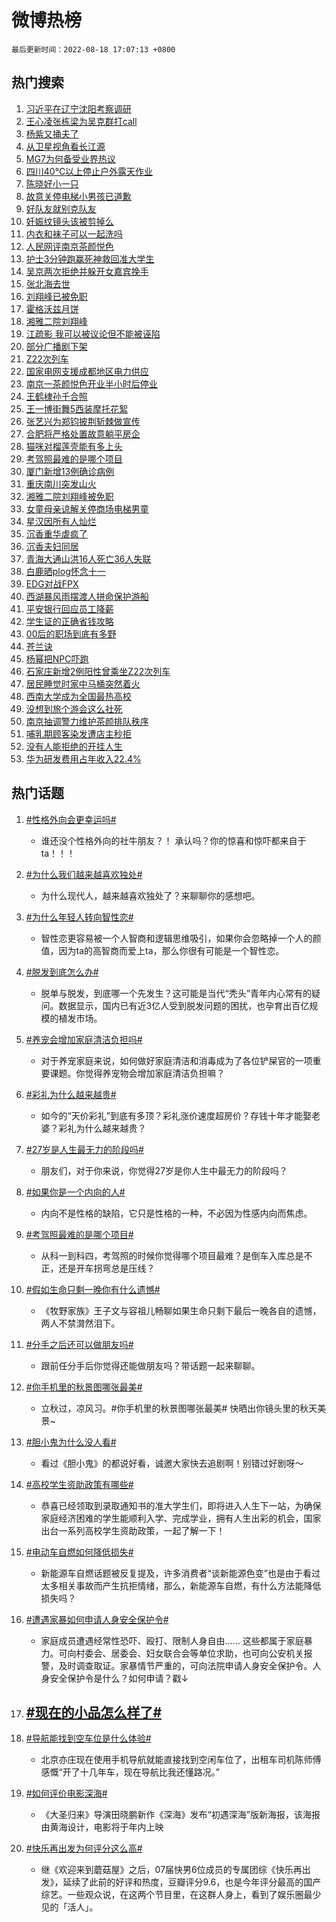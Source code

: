 # 微博热榜

`最后更新时间：2022-08-18 17:07:13 +0800`

## 热门搜索

1. [习近平在辽宁沈阳考察调研](https://m.weibo.cn/search?containerid=100103type%3D1%26t%3D10%26q%3D%23%E4%B9%A0%E8%BF%91%E5%B9%B3%E5%9C%A8%E8%BE%BD%E5%AE%81%E6%B2%88%E9%98%B3%E8%80%83%E5%AF%9F%E8%B0%83%E7%A0%94%23&stream_entry_id=51&isnewpage=1&extparam=seat%3D1%26c_type%3D51%26dgr%3D0%26pos%3D0%26cate%3D10103%26filter_type%3Drealtimehot%26display_time%3D1660813631%26pre_seqid%3D16608136316010435141366&luicode=10000011&lfid=106003type%253D25%2526t%253D3%2526disable_hot%253D1%2526filter_type%253Drealtimehot)
1. [王心凌张栋梁为吴克群打call](https://m.weibo.cn/search?containerid=100103type%3D1%26t%3D10%26q%3D%23%E7%8E%8B%E5%BF%83%E5%87%8C%E5%BC%A0%E6%A0%8B%E6%A2%81%E4%B8%BA%E5%90%B4%E5%85%8B%E7%BE%A4%E6%89%93call%23&stream_entry_id=31&isnewpage=1&extparam=seat%3D1%26lcate%3D5001%26c_type%3D31%26pos%3D0%26cate%3D0%26dgr%3D0%26filter_type%3Drealtimehot%26realpos%3D1%26flag%3D1%26display_time%3D1660813631%26pre_seqid%3D16608136316010435141366&luicode=10000011&lfid=106003type%253D25%2526t%253D3%2526disable_hot%253D1%2526filter_type%253Drealtimehot)
1. [杨紫又捅夫了](https://m.weibo.cn/search?containerid=100103type%3D1%26t%3D10%26q%3D%23%E6%9D%A8%E7%B4%AB%E5%8F%88%E6%8D%85%E5%A4%AB%E4%BA%86%23&stream_entry_id=31&isnewpage=1&extparam=seat%3D1%26lcate%3D5001%26c_type%3D31%26pos%3D1%26cate%3D0%26dgr%3D0%26filter_type%3Drealtimehot%26realpos%3D2%26flag%3D0%26display_time%3D1660813631%26pre_seqid%3D16608136316010435141366&luicode=10000011&lfid=106003type%253D25%2526t%253D3%2526disable_hot%253D1%2526filter_type%253Drealtimehot)
1. [从卫星视角看长江源](https://m.weibo.cn/search?containerid=100103type%3D1%26t%3D10%26q%3D%23%E4%BB%8E%E5%8D%AB%E6%98%9F%E8%A7%86%E8%A7%92%E7%9C%8B%E9%95%BF%E6%B1%9F%E6%BA%90%23&stream_entry_id=31&isnewpage=1&extparam=seat%3D1%26lcate%3D5001%26c_type%3D31%26pos%3D2%26cate%3D0%26dgr%3D0%26filter_type%3Drealtimehot%26realpos%3D3%26flag%3D0%26display_time%3D1660813631%26pre_seqid%3D16608136316010435141366&luicode=10000011&lfid=106003type%253D25%2526t%253D3%2526disable_hot%253D1%2526filter_type%253Drealtimehot)
1. [MG7为何备受业界热议](https://m.weibo.cn/search?containerid=100103type%3D1%26t%3D10%26q%3D%23MG7%E4%B8%BA%E4%BD%95%E5%A4%87%E5%8F%97%E4%B8%9A%E7%95%8C%E7%83%AD%E8%AE%AE%23&stream_entry_id=31&isnewpage=1&extparam=seat%3D1%26lcate%3D5001%26c_type%3D31%26pos%3D3%26cate%3D0%26adid%3D162888%26filter_type%3Drealtimehot%26dgr%3D0%26topic_ad%3D1%26display_time%3D1660813631%26pre_seqid%3D16608136316010435141366&luicode=10000011&lfid=106003type%253D25%2526t%253D3%2526disable_hot%253D1%2526filter_type%253Drealtimehot)
1. [四川40℃以上停止户外露天作业](https://m.weibo.cn/search?containerid=100103type%3D1%26t%3D10%26q%3D%23%E5%9B%9B%E5%B7%9D40%E2%84%83%E4%BB%A5%E4%B8%8A%E5%81%9C%E6%AD%A2%E6%88%B7%E5%A4%96%E9%9C%B2%E5%A4%A9%E4%BD%9C%E4%B8%9A%23&stream_entry_id=31&isnewpage=1&extparam=seat%3D1%26lcate%3D5001%26c_type%3D31%26pos%3D4%26cate%3D0%26dgr%3D0%26filter_type%3Drealtimehot%26realpos%3D4%26flag%3D1%26display_time%3D1660813631%26pre_seqid%3D16608136316010435141366&luicode=10000011&lfid=106003type%253D25%2526t%253D3%2526disable_hot%253D1%2526filter_type%253Drealtimehot)
1. [陈晓好小一只](https://m.weibo.cn/search?containerid=100103type%3D1%26t%3D10%26q%3D%23%E9%99%88%E6%99%93%E5%A5%BD%E5%B0%8F%E4%B8%80%E5%8F%AA%23&stream_entry_id=31&isnewpage=1&extparam=seat%3D1%26lcate%3D5001%26c_type%3D31%26pos%3D5%26cate%3D0%26dgr%3D0%26filter_type%3Drealtimehot%26realpos%3D5%26flag%3D1%26display_time%3D1660813631%26pre_seqid%3D16608136316010435141366&luicode=10000011&lfid=106003type%253D25%2526t%253D3%2526disable_hot%253D1%2526filter_type%253Drealtimehot)
1. [故意关停电梯小男孩已道歉](https://m.weibo.cn/search?containerid=100103type%3D1%26t%3D10%26q%3D%23%E6%95%85%E6%84%8F%E5%85%B3%E5%81%9C%E7%94%B5%E6%A2%AF%E5%B0%8F%E7%94%B7%E5%AD%A9%E5%B7%B2%E9%81%93%E6%AD%89%23&stream_entry_id=31&isnewpage=1&extparam=seat%3D1%26lcate%3D5001%26c_type%3D31%26pos%3D6%26cate%3D0%26dgr%3D0%26filter_type%3Drealtimehot%26realpos%3D6%26flag%3D0%26display_time%3D1660813631%26pre_seqid%3D16608136316010435141366&luicode=10000011&lfid=106003type%253D25%2526t%253D3%2526disable_hot%253D1%2526filter_type%253Drealtimehot)
1. [好队友就别克队友](https://m.weibo.cn/search?containerid=100103type%3D1%26t%3D10%26q%3D%23%E5%A5%BD%E9%98%9F%E5%8F%8B%E5%B0%B1%E5%88%AB%E5%85%8B%E9%98%9F%E5%8F%8B%23&stream_entry_id=31&isnewpage=1&extparam=seat%3D1%26lcate%3D5001%26c_type%3D31%26pos%3D7%26cate%3D0%26adid%3D162783%26filter_type%3Drealtimehot%26dgr%3D0%26topic_ad%3D1%26display_time%3D1660813631%26pre_seqid%3D16608136316010435141366&luicode=10000011&lfid=106003type%253D25%2526t%253D3%2526disable_hot%253D1%2526filter_type%253Drealtimehot)
1. [妊娠纹镜头该被剪掉么](http://m.weibo.cn/c/wbox?&id=j84w2uenjc&roomid=12190&q=%23%E5%A6%8A%E5%A8%A0%E7%BA%B9%E9%95%9C%E5%A4%B4%E8%AF%A5%E8%A2%AB%E5%89%AA%E6%8E%89%E4%B9%88%23&extparam=seat%3D1%26lcate%3D5001%26c_type%3D31%26pos%3D8%26cate%3D0%26dgr%3D0%26filter_type%3Drealtimehot%26realpos%3D7%26flag%3D0%26display_time%3D1660813631%26pre_seqid%3D16608136316010435141366&luicode=10000011&lfid=106003type%253D25%2526t%253D3%2526disable_hot%253D1%2526filter_type%253Drealtimehot)
1. [内衣和袜子可以一起洗吗](https://m.weibo.cn/search?containerid=100103type%3D1%26t%3D10%26q%3D%23%E5%86%85%E8%A1%A3%E5%92%8C%E8%A2%9C%E5%AD%90%E5%8F%AF%E4%BB%A5%E4%B8%80%E8%B5%B7%E6%B4%97%E5%90%97%23&stream_entry_id=31&isnewpage=1&extparam=seat%3D1%26lcate%3D5001%26c_type%3D31%26pos%3D9%26cate%3D0%26dgr%3D0%26filter_type%3Drealtimehot%26realpos%3D8%26flag%3D0%26display_time%3D1660813631%26pre_seqid%3D16608136316010435141366&luicode=10000011&lfid=106003type%253D25%2526t%253D3%2526disable_hot%253D1%2526filter_type%253Drealtimehot)
1. [人民网评南京茶颜悦色](https://m.weibo.cn/search?containerid=100103type%3D1%26t%3D10%26q%3D%23%E4%BA%BA%E6%B0%91%E7%BD%91%E8%AF%84%E5%8D%97%E4%BA%AC%E8%8C%B6%E9%A2%9C%E6%82%A6%E8%89%B2%23&stream_entry_id=31&isnewpage=1&extparam=seat%3D1%26lcate%3D5001%26c_type%3D31%26pos%3D10%26cate%3D0%26dgr%3D0%26filter_type%3Drealtimehot%26realpos%3D9%26flag%3D0%26display_time%3D1660813631%26pre_seqid%3D16608136316010435141366&luicode=10000011&lfid=106003type%253D25%2526t%253D3%2526disable_hot%253D1%2526filter_type%253Drealtimehot)
1. [护士3分钟跑赢死神救回准大学生](https://m.weibo.cn/search?containerid=100103type%3D1%26t%3D10%26q%3D%23%E6%8A%A4%E5%A3%AB3%E5%88%86%E9%92%9F%E8%B7%91%E8%B5%A2%E6%AD%BB%E7%A5%9E%E6%95%91%E5%9B%9E%E5%87%86%E5%A4%A7%E5%AD%A6%E7%94%9F%23&stream_entry_id=31&isnewpage=1&extparam=seat%3D1%26lcate%3D5001%26c_type%3D31%26pos%3D11%26cate%3D0%26dgr%3D0%26filter_type%3Drealtimehot%26realpos%3D10%26flag%3D0%26display_time%3D1660813631%26pre_seqid%3D16608136316010435141366&luicode=10000011&lfid=106003type%253D25%2526t%253D3%2526disable_hot%253D1%2526filter_type%253Drealtimehot)
1. [吴京两次拒绝并躲开女嘉宾挽手](https://m.weibo.cn/search?containerid=100103type%3D1%26t%3D10%26q%3D%23%E5%90%B4%E4%BA%AC%E4%B8%A4%E6%AC%A1%E6%8B%92%E7%BB%9D%E5%B9%B6%E8%BA%B2%E5%BC%80%E5%A5%B3%E5%98%89%E5%AE%BE%E6%8C%BD%E6%89%8B%23&stream_entry_id=31&isnewpage=1&extparam=seat%3D1%26lcate%3D5001%26c_type%3D31%26pos%3D12%26cate%3D0%26dgr%3D0%26filter_type%3Drealtimehot%26realpos%3D11%26flag%3D2%26display_time%3D1660813631%26pre_seqid%3D16608136316010435141366&luicode=10000011&lfid=106003type%253D25%2526t%253D3%2526disable_hot%253D1%2526filter_type%253Drealtimehot)
1. [张北海去世](https://m.weibo.cn/search?containerid=100103type%3D1%26t%3D10%26q%3D%23%E5%BC%A0%E5%8C%97%E6%B5%B7%E5%8E%BB%E4%B8%96%23&stream_entry_id=31&isnewpage=1&extparam=seat%3D1%26lcate%3D5001%26c_type%3D31%26pos%3D13%26cate%3D0%26dgr%3D0%26filter_type%3Drealtimehot%26realpos%3D12%26flag%3D1%26display_time%3D1660813631%26pre_seqid%3D16608136316010435141366&luicode=10000011&lfid=106003type%253D25%2526t%253D3%2526disable_hot%253D1%2526filter_type%253Drealtimehot)
1. [刘翔峰已被免职](https://m.weibo.cn/search?containerid=100103type%3D1%26t%3D10%26q%3D%23%E5%88%98%E7%BF%94%E5%B3%B0%E5%B7%B2%E8%A2%AB%E5%85%8D%E8%81%8C%23&stream_entry_id=31&isnewpage=1&extparam=seat%3D1%26lcate%3D5001%26c_type%3D31%26pos%3D14%26cate%3D0%26dgr%3D0%26filter_type%3Drealtimehot%26realpos%3D13%26flag%3D1%26display_time%3D1660813631%26pre_seqid%3D16608136316010435141366&luicode=10000011&lfid=106003type%253D25%2526t%253D3%2526disable_hot%253D1%2526filter_type%253Drealtimehot)
1. [霍格沃兹月饼](https://m.weibo.cn/search?containerid=100103type%3D1%26t%3D10%26q%3D%23%E9%9C%8D%E6%A0%BC%E6%B2%83%E5%85%B9%E6%9C%88%E9%A5%BC%23&stream_entry_id=31&isnewpage=1&extparam=seat%3D1%26lcate%3D5001%26c_type%3D31%26pos%3D15%26cate%3D0%26dgr%3D0%26filter_type%3Drealtimehot%26realpos%3D14%26flag%3D1%26display_time%3D1660813631%26pre_seqid%3D16608136316010435141366&luicode=10000011&lfid=106003type%253D25%2526t%253D3%2526disable_hot%253D1%2526filter_type%253Drealtimehot)
1. [湘雅二院刘翔峰](https://m.weibo.cn/search?containerid=100103type%3D1%26t%3D10%26q%3D%23%E6%B9%98%E9%9B%85%E4%BA%8C%E9%99%A2%E5%88%98%E7%BF%94%E5%B3%B0%23&stream_entry_id=31&isnewpage=1&extparam=seat%3D1%26lcate%3D5001%26c_type%3D31%26pos%3D16%26cate%3D0%26dgr%3D0%26filter_type%3Drealtimehot%26realpos%3D15%26flag%3D0%26display_time%3D1660813631%26pre_seqid%3D16608136316010435141366&luicode=10000011&lfid=106003type%253D25%2526t%253D3%2526disable_hot%253D1%2526filter_type%253Drealtimehot)
1. [江疏影 我可以被议论但不能被诬陷](https://m.weibo.cn/search?containerid=100103type%3D1%26t%3D10%26q%3D%E6%B1%9F%E7%96%8F%E5%BD%B1+%E6%88%91%E5%8F%AF%E4%BB%A5%E8%A2%AB%E8%AE%AE%E8%AE%BA%E4%BD%86%E4%B8%8D%E8%83%BD%E8%A2%AB%E8%AF%AC%E9%99%B7&stream_entry_id=31&isnewpage=1&extparam=seat%3D1%26lcate%3D5001%26c_type%3D31%26pos%3D17%26cate%3D0%26dgr%3D0%26filter_type%3Drealtimehot%26realpos%3D16%26flag%3D0%26display_time%3D1660813631%26pre_seqid%3D16608136316010435141366&luicode=10000011&lfid=106003type%253D25%2526t%253D3%2526disable_hot%253D1%2526filter_type%253Drealtimehot)
1. [部分广播剧下架](https://m.weibo.cn/search?containerid=100103type%3D1%26t%3D10%26q%3D%23%E9%83%A8%E5%88%86%E5%B9%BF%E6%92%AD%E5%89%A7%E4%B8%8B%E6%9E%B6%23&stream_entry_id=31&isnewpage=1&extparam=seat%3D1%26lcate%3D5001%26c_type%3D31%26pos%3D18%26cate%3D0%26dgr%3D0%26filter_type%3Drealtimehot%26realpos%3D17%26flag%3D2%26display_time%3D1660813631%26pre_seqid%3D16608136316010435141366&luicode=10000011&lfid=106003type%253D25%2526t%253D3%2526disable_hot%253D1%2526filter_type%253Drealtimehot)
1. [Z22次列车](https://m.weibo.cn/search?containerid=100103type%3D1%26t%3D10%26q%3DZ22%E6%AC%A1%E5%88%97%E8%BD%A6&stream_entry_id=31&isnewpage=1&extparam=seat%3D1%26lcate%3D5001%26c_type%3D31%26pos%3D19%26cate%3D0%26dgr%3D0%26filter_type%3Drealtimehot%26realpos%3D18%26flag%3D1%26display_time%3D1660813631%26pre_seqid%3D16608136316010435141366&luicode=10000011&lfid=106003type%253D25%2526t%253D3%2526disable_hot%253D1%2526filter_type%253Drealtimehot)
1. [国家电网支援成都地区电力供应](https://m.weibo.cn/search?containerid=100103type%3D1%26t%3D10%26q%3D%23%E5%9B%BD%E5%AE%B6%E7%94%B5%E7%BD%91%E6%94%AF%E6%8F%B4%E6%88%90%E9%83%BD%E5%9C%B0%E5%8C%BA%E7%94%B5%E5%8A%9B%E4%BE%9B%E5%BA%94%23&stream_entry_id=31&isnewpage=1&extparam=seat%3D1%26lcate%3D5001%26c_type%3D31%26pos%3D20%26cate%3D0%26dgr%3D0%26filter_type%3Drealtimehot%26realpos%3D19%26flag%3D0%26display_time%3D1660813631%26pre_seqid%3D16608136316010435141366&luicode=10000011&lfid=106003type%253D25%2526t%253D3%2526disable_hot%253D1%2526filter_type%253Drealtimehot)
1. [南京一茶颜悦色开业半小时后停业](https://m.weibo.cn/search?containerid=100103type%3D1%26t%3D10%26q%3D%23%E5%8D%97%E4%BA%AC%E4%B8%80%E8%8C%B6%E9%A2%9C%E6%82%A6%E8%89%B2%E5%BC%80%E4%B8%9A%E5%8D%8A%E5%B0%8F%E6%97%B6%E5%90%8E%E5%81%9C%E4%B8%9A%23&stream_entry_id=31&isnewpage=1&extparam=seat%3D1%26lcate%3D5001%26c_type%3D31%26pos%3D21%26cate%3D0%26dgr%3D0%26filter_type%3Drealtimehot%26realpos%3D20%26flag%3D0%26display_time%3D1660813631%26pre_seqid%3D16608136316010435141366&luicode=10000011&lfid=106003type%253D25%2526t%253D3%2526disable_hot%253D1%2526filter_type%253Drealtimehot)
1. [王鹤棣孙千合照](https://m.weibo.cn/search?containerid=100103type%3D1%26t%3D10%26q%3D%23%E7%8E%8B%E9%B9%A4%E6%A3%A3%E5%AD%99%E5%8D%83%E5%90%88%E7%85%A7%23&stream_entry_id=31&isnewpage=1&extparam=seat%3D1%26lcate%3D5001%26c_type%3D31%26pos%3D22%26cate%3D0%26dgr%3D0%26filter_type%3Drealtimehot%26realpos%3D21%26flag%3D1%26display_time%3D1660813631%26pre_seqid%3D16608136316010435141366&luicode=10000011&lfid=106003type%253D25%2526t%253D3%2526disable_hot%253D1%2526filter_type%253Drealtimehot)
1. [王一博街舞5西装摩托花絮](https://m.weibo.cn/search?containerid=100103type%3D1%26t%3D10%26q%3D%23%E7%8E%8B%E4%B8%80%E5%8D%9A%E8%A1%97%E8%88%9E5%E8%A5%BF%E8%A3%85%E6%91%A9%E6%89%98%E8%8A%B1%E7%B5%AE%23&stream_entry_id=31&isnewpage=1&extparam=seat%3D1%26lcate%3D5001%26c_type%3D31%26pos%3D23%26cate%3D0%26dgr%3D0%26filter_type%3Drealtimehot%26realpos%3D22%26flag%3D1%26display_time%3D1660813631%26pre_seqid%3D16608136316010435141366&luicode=10000011&lfid=106003type%253D25%2526t%253D3%2526disable_hot%253D1%2526filter_type%253Drealtimehot)
1. [张艺兴为郑钧披荆斩棘做宣传](https://m.weibo.cn/search?containerid=100103type%3D1%26t%3D10%26q%3D%23%E5%BC%A0%E8%89%BA%E5%85%B4%E4%B8%BA%E9%83%91%E9%92%A7%E6%8A%AB%E8%8D%86%E6%96%A9%E6%A3%98%E5%81%9A%E5%AE%A3%E4%BC%A0%23&stream_entry_id=31&isnewpage=1&extparam=seat%3D1%26lcate%3D5001%26c_type%3D31%26pos%3D24%26cate%3D0%26dgr%3D0%26filter_type%3Drealtimehot%26realpos%3D23%26flag%3D1%26display_time%3D1660813631%26pre_seqid%3D16608136316010435141366&luicode=10000011&lfid=106003type%253D25%2526t%253D3%2526disable_hot%253D1%2526filter_type%253Drealtimehot)
1. [合肥将严格处置故意躺平房企](https://m.weibo.cn/search?containerid=100103type%3D1%26t%3D10%26q%3D%23%E5%90%88%E8%82%A5%E5%B0%86%E4%B8%A5%E6%A0%BC%E5%A4%84%E7%BD%AE%E6%95%85%E6%84%8F%E8%BA%BA%E5%B9%B3%E6%88%BF%E4%BC%81%23&stream_entry_id=31&isnewpage=1&extparam=seat%3D1%26lcate%3D5001%26c_type%3D31%26pos%3D25%26cate%3D0%26dgr%3D0%26filter_type%3Drealtimehot%26realpos%3D24%26flag%3D1%26display_time%3D1660813631%26pre_seqid%3D16608136316010435141366&luicode=10000011&lfid=106003type%253D25%2526t%253D3%2526disable_hot%253D1%2526filter_type%253Drealtimehot)
1. [猫咪对榴莲壳能有多上头](https://m.weibo.cn/search?containerid=100103type%3D1%26t%3D10%26q%3D%23%E7%8C%AB%E5%92%AA%E5%AF%B9%E6%A6%B4%E8%8E%B2%E5%A3%B3%E8%83%BD%E6%9C%89%E5%A4%9A%E4%B8%8A%E5%A4%B4%23&stream_entry_id=31&isnewpage=1&extparam=seat%3D1%26lcate%3D5001%26c_type%3D31%26pos%3D26%26cate%3D0%26dgr%3D0%26filter_type%3Drealtimehot%26realpos%3D25%26flag%3D1%26display_time%3D1660813631%26pre_seqid%3D16608136316010435141366&luicode=10000011&lfid=106003type%253D25%2526t%253D3%2526disable_hot%253D1%2526filter_type%253Drealtimehot)
1. [考驾照最难的是哪个项目](https://m.weibo.cn/search?containerid=100103type%3D1%26t%3D10%26q%3D%23%E8%80%83%E9%A9%BE%E7%85%A7%E6%9C%80%E9%9A%BE%E7%9A%84%E6%98%AF%E5%93%AA%E4%B8%AA%E9%A1%B9%E7%9B%AE%23&stream_entry_id=31&isnewpage=1&extparam=seat%3D1%26lcate%3D5001%26c_type%3D31%26pos%3D27%26cate%3D0%26dgr%3D0%26filter_type%3Drealtimehot%26realpos%3D26%26flag%3D0%26display_time%3D1660813631%26pre_seqid%3D16608136316010435141366&luicode=10000011&lfid=106003type%253D25%2526t%253D3%2526disable_hot%253D1%2526filter_type%253Drealtimehot)
1. [厦门新增13例确诊病例](https://m.weibo.cn/search?containerid=100103type%3D1%26t%3D10%26q%3D%23%E5%8E%A6%E9%97%A8%E6%96%B0%E5%A2%9E13%E4%BE%8B%E7%A1%AE%E8%AF%8A%E7%97%85%E4%BE%8B%23&stream_entry_id=31&isnewpage=1&extparam=seat%3D1%26lcate%3D5001%26c_type%3D31%26pos%3D28%26cate%3D0%26dgr%3D0%26filter_type%3Drealtimehot%26realpos%3D27%26flag%3D1%26display_time%3D1660813631%26pre_seqid%3D16608136316010435141366&luicode=10000011&lfid=106003type%253D25%2526t%253D3%2526disable_hot%253D1%2526filter_type%253Drealtimehot)
1. [重庆南川突发山火](https://m.weibo.cn/search?containerid=100103type%3D1%26t%3D10%26q%3D%23%E9%87%8D%E5%BA%86%E5%8D%97%E5%B7%9D%E7%AA%81%E5%8F%91%E5%B1%B1%E7%81%AB%23&stream_entry_id=31&isnewpage=1&extparam=seat%3D1%26lcate%3D5001%26c_type%3D31%26pos%3D29%26cate%3D0%26dgr%3D0%26filter_type%3Drealtimehot%26realpos%3D28%26flag%3D0%26display_time%3D1660813631%26pre_seqid%3D16608136316010435141366&luicode=10000011&lfid=106003type%253D25%2526t%253D3%2526disable_hot%253D1%2526filter_type%253Drealtimehot)
1. [湘雅二院刘翔峰被免职](https://m.weibo.cn/search?containerid=100103type%3D1%26t%3D10%26q%3D%23%E6%B9%98%E9%9B%85%E4%BA%8C%E9%99%A2%E5%88%98%E7%BF%94%E5%B3%B0%E8%A2%AB%E5%85%8D%E8%81%8C%23&stream_entry_id=31&isnewpage=1&extparam=seat%3D1%26lcate%3D5001%26c_type%3D31%26pos%3D30%26cate%3D0%26dgr%3D0%26filter_type%3Drealtimehot%26realpos%3D29%26flag%3D1%26display_time%3D1660813631%26pre_seqid%3D16608136316010435141366&luicode=10000011&lfid=106003type%253D25%2526t%253D3%2526disable_hot%253D1%2526filter_type%253Drealtimehot)
1. [女童母亲谅解关停商场电梯男童](https://m.weibo.cn/search?containerid=100103type%3D1%26t%3D10%26q%3D%23%E5%A5%B3%E7%AB%A5%E6%AF%8D%E4%BA%B2%E8%B0%85%E8%A7%A3%E5%85%B3%E5%81%9C%E5%95%86%E5%9C%BA%E7%94%B5%E6%A2%AF%E7%94%B7%E7%AB%A5%23&stream_entry_id=31&isnewpage=1&extparam=seat%3D1%26lcate%3D5001%26c_type%3D31%26pos%3D31%26cate%3D0%26dgr%3D0%26filter_type%3Drealtimehot%26realpos%3D30%26flag%3D1%26display_time%3D1660813631%26pre_seqid%3D16608136316010435141366&luicode=10000011&lfid=106003type%253D25%2526t%253D3%2526disable_hot%253D1%2526filter_type%253Drealtimehot)
1. [星汉因所有人灿烂](https://m.weibo.cn/search?containerid=100103type%3D1%26t%3D10%26q%3D%23%E6%98%9F%E6%B1%89%E5%9B%A0%E6%89%80%E6%9C%89%E4%BA%BA%E7%81%BF%E7%83%82%23&stream_entry_id=31&isnewpage=1&extparam=seat%3D1%26lcate%3D5001%26c_type%3D31%26pos%3D32%26cate%3D0%26dgr%3D0%26filter_type%3Drealtimehot%26realpos%3D31%26flag%3D0%26display_time%3D1660813631%26pre_seqid%3D16608136316010435141366&luicode=10000011&lfid=106003type%253D25%2526t%253D3%2526disable_hot%253D1%2526filter_type%253Drealtimehot)
1. [沉香重华虐疯了](https://m.weibo.cn/search?containerid=100103type%3D1%26t%3D10%26q%3D%23%E6%B2%89%E9%A6%99%E9%87%8D%E5%8D%8E%E8%99%90%E7%96%AF%E4%BA%86%23&stream_entry_id=31&isnewpage=1&extparam=seat%3D1%26lcate%3D5001%26c_type%3D31%26pos%3D33%26cate%3D0%26dgr%3D0%26filter_type%3Drealtimehot%26realpos%3D32%26flag%3D0%26display_time%3D1660813631%26pre_seqid%3D16608136316010435141366&luicode=10000011&lfid=106003type%253D25%2526t%253D3%2526disable_hot%253D1%2526filter_type%253Drealtimehot)
1. [沉香夫妇同居](https://m.weibo.cn/search?containerid=100103type%3D1%26t%3D10%26q%3D%23%E6%B2%89%E9%A6%99%E5%A4%AB%E5%A6%87%E5%90%8C%E5%B1%85%23&stream_entry_id=31&isnewpage=1&extparam=seat%3D1%26lcate%3D5001%26c_type%3D31%26pos%3D34%26cate%3D0%26dgr%3D0%26filter_type%3Drealtimehot%26realpos%3D33%26flag%3D0%26display_time%3D1660813631%26pre_seqid%3D16608136316010435141366&luicode=10000011&lfid=106003type%253D25%2526t%253D3%2526disable_hot%253D1%2526filter_type%253Drealtimehot)
1. [青海大通山洪16人死亡36人失联](https://m.weibo.cn/search?containerid=100103type%3D1%26t%3D10%26q%3D%23%E9%9D%92%E6%B5%B7%E5%A4%A7%E9%80%9A%E5%B1%B1%E6%B4%AA16%E4%BA%BA%E6%AD%BB%E4%BA%A136%E4%BA%BA%E5%A4%B1%E8%81%94%23&stream_entry_id=31&isnewpage=1&extparam=seat%3D1%26lcate%3D5001%26c_type%3D31%26pos%3D35%26cate%3D0%26dgr%3D0%26filter_type%3Drealtimehot%26realpos%3D34%26flag%3D0%26display_time%3D1660813631%26pre_seqid%3D16608136316010435141366&luicode=10000011&lfid=106003type%253D25%2526t%253D3%2526disable_hot%253D1%2526filter_type%253Drealtimehot)
1. [白鹿晒plog怀念十一](https://m.weibo.cn/search?containerid=100103type%3D1%26t%3D10%26q%3D%23%E7%99%BD%E9%B9%BF%E6%99%92plog%E6%80%80%E5%BF%B5%E5%8D%81%E4%B8%80%23&stream_entry_id=31&isnewpage=1&extparam=seat%3D1%26lcate%3D5001%26c_type%3D31%26pos%3D36%26cate%3D0%26dgr%3D0%26filter_type%3Drealtimehot%26realpos%3D35%26flag%3D0%26display_time%3D1660813631%26pre_seqid%3D16608136316010435141366&luicode=10000011&lfid=106003type%253D25%2526t%253D3%2526disable_hot%253D1%2526filter_type%253Drealtimehot)
1. [EDG对战FPX](https://m.weibo.cn/search?containerid=100103type%3D1%26t%3D10%26q%3D%23EDG%E5%AF%B9%E6%88%98FPX%23&stream_entry_id=31&isnewpage=1&extparam=seat%3D1%26lcate%3D5001%26c_type%3D31%26pos%3D37%26cate%3D0%26dgr%3D0%26filter_type%3Drealtimehot%26realpos%3D36%26flag%3D1%26display_time%3D1660813631%26pre_seqid%3D16608136316010435141366&luicode=10000011&lfid=106003type%253D25%2526t%253D3%2526disable_hot%253D1%2526filter_type%253Drealtimehot)
1. [西湖暴风雨摆渡人拼命保护游船](https://m.weibo.cn/search?containerid=100103type%3D1%26t%3D10%26q%3D%23%E8%A5%BF%E6%B9%96%E6%9A%B4%E9%A3%8E%E9%9B%A8%E6%91%86%E6%B8%A1%E4%BA%BA%E6%8B%BC%E5%91%BD%E4%BF%9D%E6%8A%A4%E6%B8%B8%E8%88%B9%23&stream_entry_id=31&isnewpage=1&extparam=seat%3D1%26lcate%3D5001%26c_type%3D31%26pos%3D38%26cate%3D0%26dgr%3D0%26filter_type%3Drealtimehot%26realpos%3D37%26flag%3D1%26display_time%3D1660813631%26pre_seqid%3D16608136316010435141366&luicode=10000011&lfid=106003type%253D25%2526t%253D3%2526disable_hot%253D1%2526filter_type%253Drealtimehot)
1. [平安银行回应员工降薪](https://m.weibo.cn/search?containerid=100103type%3D1%26t%3D10%26q%3D%23%E5%B9%B3%E5%AE%89%E9%93%B6%E8%A1%8C%E5%9B%9E%E5%BA%94%E5%91%98%E5%B7%A5%E9%99%8D%E8%96%AA%23&stream_entry_id=31&isnewpage=1&extparam=seat%3D1%26lcate%3D5001%26c_type%3D31%26pos%3D39%26cate%3D0%26dgr%3D0%26filter_type%3Drealtimehot%26realpos%3D38%26flag%3D0%26display_time%3D1660813631%26pre_seqid%3D16608136316010435141366&luicode=10000011&lfid=106003type%253D25%2526t%253D3%2526disable_hot%253D1%2526filter_type%253Drealtimehot)
1. [学生证的正确省钱攻略](https://m.weibo.cn/search?containerid=100103type%3D1%26t%3D10%26q%3D%E5%AD%A6%E7%94%9F%E8%AF%81%E7%9A%84%E6%AD%A3%E7%A1%AE%E7%9C%81%E9%92%B1%E6%94%BB%E7%95%A5&stream_entry_id=31&isnewpage=1&extparam=seat%3D1%26lcate%3D5001%26c_type%3D31%26pos%3D40%26cate%3D0%26dgr%3D0%26filter_type%3Drealtimehot%26realpos%3D39%26flag%3D0%26display_time%3D1660813631%26pre_seqid%3D16608136316010435141366&luicode=10000011&lfid=106003type%253D25%2526t%253D3%2526disable_hot%253D1%2526filter_type%253Drealtimehot)
1. [00后的职场到底有多野](http://m.weibo.cn/c/wbox?&id=j84w2uenjc&roomid=12194&q=%2300%E5%90%8E%E7%9A%84%E8%81%8C%E5%9C%BA%E5%88%B0%E5%BA%95%E6%9C%89%E5%A4%9A%E9%87%8E%23&extparam=seat%3D1%26lcate%3D5001%26c_type%3D31%26pos%3D41%26cate%3D0%26dgr%3D0%26filter_type%3Drealtimehot%26realpos%3D40%26flag%3D0%26display_time%3D1660813631%26pre_seqid%3D16608136316010435141366&luicode=10000011&lfid=106003type%253D25%2526t%253D3%2526disable_hot%253D1%2526filter_type%253Drealtimehot)
1. [苍兰诀](http://m.weibo.cn/c/wbox?&id=j84w2uenjc&roomid=10010&q=%23%E8%8B%8D%E5%85%B0%E8%AF%80%23&extparam=seat%3D1%26lcate%3D5001%26c_type%3D31%26pos%3D42%26cate%3D0%26dgr%3D0%26filter_type%3Drealtimehot%26realpos%3D41%26flag%3D1%26display_time%3D1660813631%26pre_seqid%3D16608136316010435141366&luicode=10000011&lfid=106003type%253D25%2526t%253D3%2526disable_hot%253D1%2526filter_type%253Drealtimehot)
1. [杨幂把NPC吓跑](https://m.weibo.cn/search?containerid=100103type%3D1%26t%3D10%26q%3D%23%E6%9D%A8%E5%B9%82%E6%8A%8ANPC%E5%90%93%E8%B7%91%23&stream_entry_id=31&isnewpage=1&extparam=seat%3D1%26lcate%3D5001%26c_type%3D31%26pos%3D43%26cate%3D0%26dgr%3D0%26filter_type%3Drealtimehot%26realpos%3D42%26flag%3D0%26display_time%3D1660813631%26pre_seqid%3D16608136316010435141366&luicode=10000011&lfid=106003type%253D25%2526t%253D3%2526disable_hot%253D1%2526filter_type%253Drealtimehot)
1. [石家庄新增2例阳性曾乘坐Z22次列车](https://m.weibo.cn/search?containerid=100103type%3D1%26t%3D10%26q%3D%23%E7%9F%B3%E5%AE%B6%E5%BA%84%E6%96%B0%E5%A2%9E2%E4%BE%8B%E9%98%B3%E6%80%A7%E6%9B%BE%E4%B9%98%E5%9D%90Z22%E6%AC%A1%E5%88%97%E8%BD%A6%23&stream_entry_id=31&isnewpage=1&extparam=seat%3D1%26lcate%3D5001%26c_type%3D31%26pos%3D44%26cate%3D0%26dgr%3D0%26filter_type%3Drealtimehot%26realpos%3D43%26flag%3D0%26display_time%3D1660813631%26pre_seqid%3D16608136316010435141366&luicode=10000011&lfid=106003type%253D25%2526t%253D3%2526disable_hot%253D1%2526filter_type%253Drealtimehot)
1. [居民睡觉时家中马桶突然着火](https://m.weibo.cn/search?containerid=100103type%3D1%26t%3D10%26q%3D%23%E5%B1%85%E6%B0%91%E7%9D%A1%E8%A7%89%E6%97%B6%E5%AE%B6%E4%B8%AD%E9%A9%AC%E6%A1%B6%E7%AA%81%E7%84%B6%E7%9D%80%E7%81%AB%23&stream_entry_id=31&isnewpage=1&extparam=seat%3D1%26lcate%3D5001%26c_type%3D31%26pos%3D45%26cate%3D0%26dgr%3D0%26filter_type%3Drealtimehot%26realpos%3D44%26flag%3D1%26display_time%3D1660813631%26pre_seqid%3D16608136316010435141366&luicode=10000011&lfid=106003type%253D25%2526t%253D3%2526disable_hot%253D1%2526filter_type%253Drealtimehot)
1. [西南大学成为全国最热高校](https://m.weibo.cn/search?containerid=100103type%3D1%26t%3D10%26q%3D%23%E8%A5%BF%E5%8D%97%E5%A4%A7%E5%AD%A6%E6%88%90%E4%B8%BA%E5%85%A8%E5%9B%BD%E6%9C%80%E7%83%AD%E9%AB%98%E6%A0%A1%23&stream_entry_id=31&isnewpage=1&extparam=seat%3D1%26lcate%3D5001%26c_type%3D31%26pos%3D46%26cate%3D0%26dgr%3D0%26filter_type%3Drealtimehot%26realpos%3D45%26flag%3D1%26display_time%3D1660813631%26pre_seqid%3D16608136316010435141366&luicode=10000011&lfid=106003type%253D25%2526t%253D3%2526disable_hot%253D1%2526filter_type%253Drealtimehot)
1. [没想到旅个游会这么社死](https://m.weibo.cn/search?containerid=100103type%3D1%26t%3D10%26q%3D%23%E6%B2%A1%E6%83%B3%E5%88%B0%E6%97%85%E4%B8%AA%E6%B8%B8%E4%BC%9A%E8%BF%99%E4%B9%88%E7%A4%BE%E6%AD%BB%23&stream_entry_id=31&isnewpage=1&extparam=seat%3D1%26lcate%3D5001%26c_type%3D31%26pos%3D47%26cate%3D0%26dgr%3D0%26filter_type%3Drealtimehot%26realpos%3D46%26flag%3D1%26display_time%3D1660813631%26pre_seqid%3D16608136316010435141366&luicode=10000011&lfid=106003type%253D25%2526t%253D3%2526disable_hot%253D1%2526filter_type%253Drealtimehot)
1. [南京抽调警力维护茶颜排队秩序](https://m.weibo.cn/search?containerid=100103type%3D1%26t%3D10%26q%3D%23%E5%8D%97%E4%BA%AC%E6%8A%BD%E8%B0%83%E8%AD%A6%E5%8A%9B%E7%BB%B4%E6%8A%A4%E8%8C%B6%E9%A2%9C%E6%8E%92%E9%98%9F%E7%A7%A9%E5%BA%8F%23&stream_entry_id=31&isnewpage=1&extparam=seat%3D1%26lcate%3D5001%26c_type%3D31%26pos%3D48%26cate%3D0%26dgr%3D0%26filter_type%3Drealtimehot%26realpos%3D47%26flag%3D0%26display_time%3D1660813631%26pre_seqid%3D16608136316010435141366&luicode=10000011&lfid=106003type%253D25%2526t%253D3%2526disable_hot%253D1%2526filter_type%253Drealtimehot)
1. [哺乳期顾客染发遭店主秒拒](https://m.weibo.cn/search?containerid=100103type%3D1%26t%3D10%26q%3D%23%E5%93%BA%E4%B9%B3%E6%9C%9F%E9%A1%BE%E5%AE%A2%E6%9F%93%E5%8F%91%E9%81%AD%E5%BA%97%E4%B8%BB%E7%A7%92%E6%8B%92%23&stream_entry_id=31&isnewpage=1&extparam=seat%3D1%26lcate%3D5001%26c_type%3D31%26pos%3D49%26cate%3D0%26dgr%3D0%26filter_type%3Drealtimehot%26realpos%3D48%26flag%3D0%26display_time%3D1660813631%26pre_seqid%3D16608136316010435141366&luicode=10000011&lfid=106003type%253D25%2526t%253D3%2526disable_hot%253D1%2526filter_type%253Drealtimehot)
1. [没有人能拒绝的开挂人生](https://m.weibo.cn/search?containerid=100103type%3D1%26t%3D10%26q%3D%23%E6%B2%A1%E6%9C%89%E4%BA%BA%E8%83%BD%E6%8B%92%E7%BB%9D%E7%9A%84%E5%BC%80%E6%8C%82%E4%BA%BA%E7%94%9F%23&stream_entry_id=31&isnewpage=1&extparam=seat%3D1%26lcate%3D5001%26c_type%3D31%26pos%3D50%26cate%3D0%26dgr%3D0%26filter_type%3Drealtimehot%26realpos%3D49%26flag%3D1%26display_time%3D1660813631%26pre_seqid%3D16608136316010435141366&luicode=10000011&lfid=106003type%253D25%2526t%253D3%2526disable_hot%253D1%2526filter_type%253Drealtimehot)
1. [华为研发费用占年收入22.4%](https://m.weibo.cn/search?containerid=100103type%3D1%26t%3D10%26q%3D%23%E5%8D%8E%E4%B8%BA%E7%A0%94%E5%8F%91%E8%B4%B9%E7%94%A8%E5%8D%A0%E5%B9%B4%E6%94%B6%E5%85%A522.4%25%23&stream_entry_id=31&isnewpage=1&extparam=seat%3D1%26lcate%3D5001%26c_type%3D31%26pos%3D51%26cate%3D0%26dgr%3D0%26filter_type%3Drealtimehot%26realpos%3D50%26flag%3D0%26display_time%3D1660813631%26pre_seqid%3D16608136316010435141366&luicode=10000011&lfid=106003type%253D25%2526t%253D3%2526disable_hot%253D1%2526filter_type%253Drealtimehot)

## 热门话题

1. [#性格外向会更幸运吗#](https://m.weibo.cn/search?containerid=231522type%3D1%26t%3D10%26q%3D%23%E6%80%A7%E6%A0%BC%E5%A4%96%E5%90%91%E4%BC%9A%E6%9B%B4%E5%B9%B8%E8%BF%90%E5%90%97%23&stream_entry_id=128&isnewpage=1&extparam=seat%3D1%26lcate%3D5004%26c_type%3D128%26dgr%3D0%26pos%3D1-0-0%26cate%3D5004%26unitid%3D1660796210417%26display_time%3D1660813632%26pre_seqid%3D1660813632944014625114&luicode=10000011&lfid=231648_-_4)
    - 谁还没个性格外向的社牛朋友？！
承认吗？你的惊喜和惊吓都来自于ta！！！

1. [#为什么我们越来越喜欢独处#](https://m.weibo.cn/search?containerid=231522type%3D1%26t%3D10%26q%3D%23%E4%B8%BA%E4%BB%80%E4%B9%88%E6%88%91%E4%BB%AC%E8%B6%8A%E6%9D%A5%E8%B6%8A%E5%96%9C%E6%AC%A2%E7%8B%AC%E5%A4%84%23&stream_entry_id=128&isnewpage=1&extparam=seat%3D1%26lcate%3D5004%26c_type%3D128%26dgr%3D0%26pos%3D1-0-1%26cate%3D5004%26unitid%3D1660743407341%26display_time%3D1660813632%26pre_seqid%3D1660813632944014625114&luicode=10000011&lfid=231648_-_4)
    - 为什么现代人，越来越喜欢独处了？来聊聊你的感想吧。

1. [#为什么年轻人转向智性恋#](https://m.weibo.cn/search?containerid=231522type%3D1%26t%3D10%26q%3D%23%E4%B8%BA%E4%BB%80%E4%B9%88%E5%B9%B4%E8%BD%BB%E4%BA%BA%E8%BD%AC%E5%90%91%E6%99%BA%E6%80%A7%E6%81%8B%23&stream_entry_id=128&isnewpage=1&extparam=seat%3D1%26lcate%3D5004%26c_type%3D128%26dgr%3D0%26pos%3D1-0-2%26cate%3D5004%26unitid%3D1660657010444%26display_time%3D1660813632%26pre_seqid%3D1660813632944014625114&luicode=10000011&lfid=231648_-_4)
    - 智性恋更容易被一个人智商和逻辑思维吸引，如果你会忽略掉一个人的颜值，因为ta的高智商而爱上ta，那么你很有可能是一个智性恋。

1. [#脱发到底怎么办#](https://m.weibo.cn/search?containerid=231522type%3D1%26t%3D10%26q%3D%23%E8%84%B1%E5%8F%91%E5%88%B0%E5%BA%95%E6%80%8E%E4%B9%88%E5%8A%9E%23&stream_entry_id=128&isnewpage=1&extparam=seat%3D1%26lcate%3D5004%26c_type%3D128%26dgr%3D0%26pos%3D1-0-3%26cate%3D5004%26unitid%3D1660795310007%26display_time%3D1660813632%26pre_seqid%3D1660813632944014625114&luicode=10000011&lfid=231648_-_4)
    - 脱单与脱发，到底哪一个先发生？这可能是当代“秃头”青年内心常有的疑问。数据显示，国内已有近3亿人受到脱发问题的困扰，也孕育出百亿规模的植发市场。

1. [#养宠会增加家庭清洁负担吗#](https://m.weibo.cn/search?containerid=231522type%3D1%26t%3D10%26q%3D%23%E5%85%BB%E5%AE%A0%E4%BC%9A%E5%A2%9E%E5%8A%A0%E5%AE%B6%E5%BA%AD%E6%B8%85%E6%B4%81%E8%B4%9F%E6%8B%85%E5%90%97%23&stream_entry_id=128&isnewpage=1&extparam=seat%3D1%26lcate%3D5004%26c_type%3D128%26dgr%3D0%26pos%3D1-0-4%26cate%3D5004%26unitid%3Dm1660813543%26display_time%3D1660813632%26pre_seqid%3D1660813632944014625114&luicode=10000011&lfid=231648_-_4)
    - 对于养宠家庭来说，如何做好家庭清洁和消毒成为了各位铲屎官的一项重要课题。你觉得养宠物会增加家庭清洁负担嘛？

1. [#彩礼为什么越来越贵#](https://m.weibo.cn/search?containerid=231522type%3D1%26t%3D10%26q%3D%23%E5%BD%A9%E7%A4%BC%E4%B8%BA%E4%BB%80%E4%B9%88%E8%B6%8A%E6%9D%A5%E8%B6%8A%E8%B4%B5%23&stream_entry_id=128&isnewpage=1&extparam=seat%3D1%26lcate%3D5004%26c_type%3D128%26dgr%3D0%26pos%3D1-0-5%26cate%3D5004%26unitid%3Dm1660813528%26display_time%3D1660813632%26pre_seqid%3D1660813632944014625114&luicode=10000011&lfid=231648_-_4)
    - 如今的“天价彩礼”到底有多顶？彩礼涨价速度超房价？存钱十年才能娶老婆？彩礼为什么越来越贵？

1. [#27岁是人生最无力的阶段吗#](https://m.weibo.cn/search?containerid=231522type%3D1%26t%3D10%26q%3D%2327%E5%B2%81%E6%98%AF%E4%BA%BA%E7%94%9F%E6%9C%80%E6%97%A0%E5%8A%9B%E7%9A%84%E9%98%B6%E6%AE%B5%E5%90%97%23&stream_entry_id=128&isnewpage=1&extparam=seat%3D1%26lcate%3D5004%26c_type%3D128%26dgr%3D0%26pos%3D1-0-6%26cate%3D5004%26unitid%3Dm1660813509%26display_time%3D1660813632%26pre_seqid%3D1660813632944014625114&luicode=10000011&lfid=231648_-_4)
    - 朋友们，对于你来说，你觉得27岁是你人生中最无力的阶段吗？

1. [#如果你是一个内向的人#](https://m.weibo.cn/search?containerid=231522type%3D1%26t%3D10%26q%3D%23%E5%A6%82%E6%9E%9C%E4%BD%A0%E6%98%AF%E4%B8%80%E4%B8%AA%E5%86%85%E5%90%91%E7%9A%84%E4%BA%BA%23&stream_entry_id=128&isnewpage=1&extparam=seat%3D1%26lcate%3D5004%26c_type%3D128%26dgr%3D0%26pos%3D1-0-7%26cate%3D5004%26unitid%3D1660656097394%26display_time%3D1660813632%26pre_seqid%3D1660813632944014625114&luicode=10000011&lfid=231648_-_4)
    - 内向不是性格的缺陷，它只是性格的一种，不必因为性感内向而焦虑。

1. [#考驾照最难的是哪个项目#](https://m.weibo.cn/search?containerid=231522type%3D1%26t%3D10%26q%3D%23%E8%80%83%E9%A9%BE%E7%85%A7%E6%9C%80%E9%9A%BE%E7%9A%84%E6%98%AF%E5%93%AA%E4%B8%AA%E9%A1%B9%E7%9B%AE%23&stream_entry_id=128&isnewpage=1&extparam=seat%3D1%26lcate%3D5004%26c_type%3D128%26dgr%3D0%26pos%3D1-0-8%26cate%3D5004%26unitid%3D1660805504362%26display_time%3D1660813632%26pre_seqid%3D1660813632944014625114&luicode=10000011&lfid=231648_-_4)
    - 从科一到科四，考驾照的时候你觉得哪个项目最难？是倒车入库总是不正，还是开车拐弯总是压线？

1. [#假如生命只剩一晚你有什么遗憾#](https://m.weibo.cn/search?containerid=231522type%3D1%26t%3D10%26q%3D%23%E5%81%87%E5%A6%82%E7%94%9F%E5%91%BD%E5%8F%AA%E5%89%A9%E4%B8%80%E6%99%9A%E4%BD%A0%E6%9C%89%E4%BB%80%E4%B9%88%E9%81%97%E6%86%BE%23&stream_entry_id=128&isnewpage=1&extparam=seat%3D1%26lcate%3D5004%26c_type%3D128%26dgr%3D0%26pos%3D1-0-9%26cate%3D5004%26unitid%3D1660764692952%26display_time%3D1660813632%26pre_seqid%3D1660813632944014625114&luicode=10000011&lfid=231648_-_4)
    - 《牧野家族》王子文与容祖儿畅聊如果生命只剩下最后一晚各自的遗憾，两人不禁潸然泪下。

1. [#分手之后还可以做朋友吗#](https://m.weibo.cn/search?containerid=231522type%3D1%26t%3D10%26q%3D%23%E5%88%86%E6%89%8B%E4%B9%8B%E5%90%8E%E8%BF%98%E5%8F%AF%E4%BB%A5%E5%81%9A%E6%9C%8B%E5%8F%8B%E5%90%97%23&stream_entry_id=128&isnewpage=1&extparam=seat%3D1%26lcate%3D5004%26c_type%3D128%26dgr%3D0%26pos%3D1-0-10%26cate%3D5004%26unitid%3Dm1660813544%26display_time%3D1660813632%26pre_seqid%3D1660813632944014625114&luicode=10000011&lfid=231648_-_4)
    - 跟前任分手后你觉得还能做朋友吗？带话题一起来聊聊。

1. [#你手机里的秋景图哪张最美#](https://m.weibo.cn/search?containerid=231522type%3D1%26t%3D10%26q%3D%23%E4%BD%A0%E6%89%8B%E6%9C%BA%E9%87%8C%E7%9A%84%E7%A7%8B%E6%99%AF%E5%9B%BE%E5%93%AA%E5%BC%A0%E6%9C%80%E7%BE%8E%23&stream_entry_id=128&isnewpage=1&extparam=seat%3D1%26lcate%3D5004%26c_type%3D128%26dgr%3D0%26pos%3D1-0-11%26cate%3D5004%26unitid%3D1660802500043%26display_time%3D1660813632%26pre_seqid%3D1660813632944014625114&luicode=10000011&lfid=231648_-_4)
    - 立秋过，凉风习。#你手机里的秋景图哪张最美# 快晒出你镜头里的秋天美景~

1. [#胆小鬼为什么没人看#](https://m.weibo.cn/search?containerid=231522type%3D1%26t%3D10%26q%3D%23%E8%83%86%E5%B0%8F%E9%AC%BC%E4%B8%BA%E4%BB%80%E4%B9%88%E6%B2%A1%E4%BA%BA%E7%9C%8B%23&stream_entry_id=128&isnewpage=1&extparam=seat%3D1%26lcate%3D5004%26c_type%3D128%26dgr%3D0%26pos%3D1-0-12%26cate%3D5004%26unitid%3D1660802195333%26display_time%3D1660813632%26pre_seqid%3D1660813632944014625114&luicode=10000011&lfid=231648_-_4)
    - 看过《胆小鬼》的都说好看，诚邀大家快去追剧啊！别错过好剧呀～

1. [#高校学生资助政策有哪些#](https://m.weibo.cn/search?containerid=231522type%3D1%26t%3D10%26q%3D%23%E9%AB%98%E6%A0%A1%E5%AD%A6%E7%94%9F%E8%B5%84%E5%8A%A9%E6%94%BF%E7%AD%96%E6%9C%89%E5%93%AA%E4%BA%9B%23&stream_entry_id=128&isnewpage=1&extparam=seat%3D1%26lcate%3D5004%26c_type%3D128%26dgr%3D0%26pos%3D1-0-13%26cate%3D5004%26unitid%3D1660664220396%26display_time%3D1660813632%26pre_seqid%3D1660813632944014625114&luicode=10000011&lfid=231648_-_4)
    - 恭喜已经领取到录取通知书的准大学生们，即将进入人生下一站，为确保家庭经济困难的学生能顺利入学、完成学业，拥有人生出彩的机会，国家出台一系列高校学生资助政策，一起了解一下！

1. [#电动车自燃如何降低损失#](https://m.weibo.cn/search?containerid=231522type%3D1%26t%3D10%26q%3D%23%E7%94%B5%E5%8A%A8%E8%BD%A6%E8%87%AA%E7%87%83%E5%A6%82%E4%BD%95%E9%99%8D%E4%BD%8E%E6%8D%9F%E5%A4%B1%23&stream_entry_id=128&isnewpage=1&extparam=seat%3D1%26lcate%3D5004%26c_type%3D128%26dgr%3D0%26pos%3D1-0-14%26cate%3D5004%26unitid%3D1660744033162%26display_time%3D1660813632%26pre_seqid%3D1660813632944014625114&luicode=10000011&lfid=231648_-_4)
    - 新能源车自燃话题被反复提及，许多消费者“谈新能源色变”也是由于看过太多相关事故而产生抗拒情绪，那么，新能源车自燃，有什么方法能降低损失吗？

1. [#遭遇家暴如何申请人身安全保护令#](https://m.weibo.cn/search?containerid=231522type%3D1%26t%3D10%26q%3D%23%E9%81%AD%E9%81%87%E5%AE%B6%E6%9A%B4%E5%A6%82%E4%BD%95%E7%94%B3%E8%AF%B7%E4%BA%BA%E8%BA%AB%E5%AE%89%E5%85%A8%E4%BF%9D%E6%8A%A4%E4%BB%A4%23&stream_entry_id=128&isnewpage=1&extparam=seat%3D1%26lcate%3D5004%26c_type%3D128%26dgr%3D0%26pos%3D1-0-15%26cate%3D5004%26unitid%3D1660749127602%26display_time%3D1660813632%26pre_seqid%3D1660813632944014625114&luicode=10000011&lfid=231648_-_4)
    - 家庭成员遭遇经常性恐吓、殴打、限制人身自由…… 这些都属于家庭暴力。可向村委会、居委会、妇女联合会等单位求助，也可向公安机关报警，及时调查取证。家暴情节严重的，可向法院申请人身安全保护令。人身安全保护令是什么？如何申请？戳↓

1. [#现在的小品怎么样了#](https://m.weibo.cn/search?containerid=231522type%3D1%26t%3D10%26q%3D%23%E7%8E%B0%E5%9C%A8%E7%9A%84%E5%B0%8F%E5%93%81%E6%80%8E%E4%B9%88%E6%A0%B7%E4%BA%86%23&stream_entry_id=128&isnewpage=1&extparam=seat%3D1%26lcate%3D5004%26c_type%3D128%26dgr%3D0%26pos%3D1-0-16%26cate%3D5004%26unitid%3Dm1660813518%26display_time%3D1660813632%26pre_seqid%3D1660813632944014625114&luicode=10000011&lfid=231648_-_4)
    - 

1. [#导航能找到空车位是什么体验#](https://m.weibo.cn/search?containerid=231522type%3D1%26t%3D10%26q%3D%23%E5%AF%BC%E8%88%AA%E8%83%BD%E6%89%BE%E5%88%B0%E7%A9%BA%E8%BD%A6%E4%BD%8D%E6%98%AF%E4%BB%80%E4%B9%88%E4%BD%93%E9%AA%8C%23&stream_entry_id=128&isnewpage=1&extparam=seat%3D1%26lcate%3D5004%26c_type%3D128%26dgr%3D0%26pos%3D1-0-17%26cate%3D5004%26unitid%3Dm1660813513%26display_time%3D1660813632%26pre_seqid%3D1660813632944014625114&luicode=10000011&lfid=231648_-_4)
    - 北京亦庄现在使用手机导航就能直接找到空闲车位了，出租车司机陈师傅感慨“开了十几年车，现在导航比我还懂路况。”

1. [#如何评价电影深海#](https://m.weibo.cn/search?containerid=231522type%3D1%26t%3D10%26q%3D%23%E5%A6%82%E4%BD%95%E8%AF%84%E4%BB%B7%E7%94%B5%E5%BD%B1%E6%B7%B1%E6%B5%B7%23&stream_entry_id=128&isnewpage=1&extparam=seat%3D1%26lcate%3D5004%26c_type%3D128%26dgr%3D0%26pos%3D1-0-18%26cate%3D5004%26unitid%3D1660719406742%26display_time%3D1660813632%26pre_seqid%3D1660813632944014625114&luicode=10000011&lfid=231648_-_4)
    - 《大圣归来》导演田晓鹏新作《深海》发布“初遇深海”版新海报，该海报由黄海设计，电影将于年内上映

1. [#快乐再出发为何评分这么高#](https://m.weibo.cn/search?containerid=231522type%3D1%26t%3D10%26q%3D%23%E5%BF%AB%E4%B9%90%E5%86%8D%E5%87%BA%E5%8F%91%E4%B8%BA%E4%BD%95%E8%AF%84%E5%88%86%E8%BF%99%E4%B9%88%E9%AB%98%23&stream_entry_id=128&isnewpage=1&extparam=seat%3D1%26lcate%3D5004%26c_type%3D128%26dgr%3D0%26pos%3D1-0-19%26cate%3D5004%26unitid%3D1660805515058%26display_time%3D1660813632%26pre_seqid%3D1660813632944014625114&luicode=10000011&lfid=231648_-_4)
    - 继《欢迎来到蘑菇屋》之后，07届快男6位成员的专属团综《快乐再出发》，延续了此前的好评和热度，豆瓣评分9.6，也是今年评分最高的国产综艺。一些观众说，在这两个节目里，在这群人身上，看到了娱乐圈最少见的「活人」。

